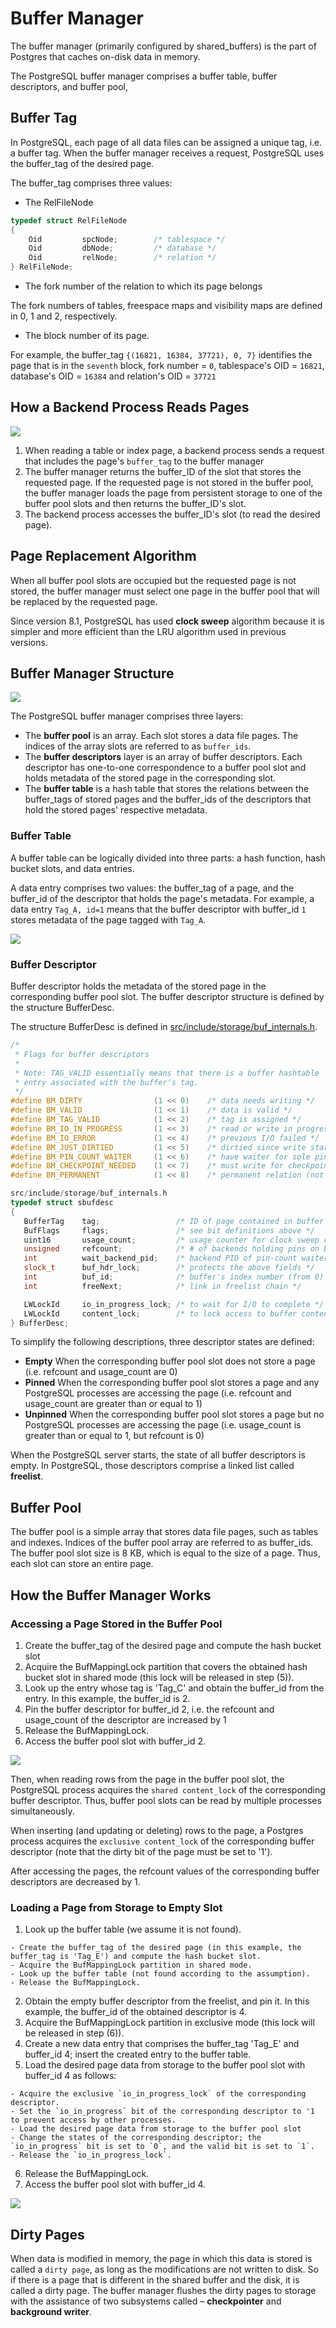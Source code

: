 # Buffer Manager

The buffer manager (primarily configured by shared_buffers) is the part of Postgres that caches on-disk data in memory.

The PostgreSQL buffer manager comprises a buffer table, buffer descriptors, and buffer pool,

## Buffer Tag

In PostgreSQL, each page of all data files can be assigned a unique tag, i.e. a buffer tag. When the buffer manager receives a request, PostgreSQL uses the buffer_tag of the desired page.

The buffer_tag comprises three values:

- The RelFileNode

```cpp
typedef struct RelFileNode
{
    Oid         spcNode;        /* tablespace */
    Oid         dbNode;         /* database */
    Oid         relNode;        /* relation */
} RelFileNode;
```

- The fork number of the relation to which its page belongs

The fork numbers of tables, freespace maps and visibility maps are defined in 0, 1 and 2, respectively.

- The block number of its page.

For example, the buffer_tag `{(16821, 16384, 37721), 0, 7}` identifies the page that is in the `seventh` block, fork number = `0`, tablespace's OID = `16821`, database's OID = `16384` and relation's OID = `37721`

## How a Backend Process Reads Pages

![](https://user-images.githubusercontent.com/17776979/198048769-8f02d7a6-b107-4eba-982c-9b1e4354a6a8.png)

1. When reading a table or index page, a backend process sends a request that includes the page's `buffer_tag` to the buffer manager
2. The buffer manager returns the buffer_ID of the slot that stores the requested page. If the requested page is not stored in the buffer pool, the buffer manager loads the page from persistent storage to one of the buffer pool slots and then returns the buffer_ID's slot.
3. The backend process accesses the buffer_ID's slot (to read the desired page).

## Page Replacement Algorithm

When all buffer pool slots are occupied but the requested page is not stored, the buffer manager must select one page in the buffer pool that will be replaced by the requested page.

Since version 8.1, PostgreSQL has used **clock sweep** algorithm because it is simpler and more efficient than the LRU algorithm used in previous versions.

## Buffer Manager Structure

![](https://user-images.githubusercontent.com/17776979/198048832-d293601b-2839-4663-bba7-8b2cd03ff9bd.png)

The PostgreSQL buffer manager comprises three layers:

- The **buffer pool** is an array. Each slot stores a data file pages. The indices of the array slots are referred to as `buffer_ids`.
- The **buffer descriptors** layer is an array of buffer descriptors. Each descriptor has one-to-one correspondence to a buffer pool slot and holds metadata of the stored page in the corresponding slot.
- The **buffer table** is a hash table that stores the relations between the buffer_tags of stored pages and the buffer_ids of the descriptors that hold the stored pages' respective metadata.

### Buffer Table

A buffer table can be logically divided into three parts: a hash function, hash bucket slots, and data entries.

A data entry comprises two values: the buffer_tag of a page, and the buffer_id of the descriptor that holds the page's metadata. For example, a data entry `Tag_A, id=1` means that the buffer descriptor with buffer_id `1` stores metadata of the page tagged with `Tag_A`.

![](https://user-images.githubusercontent.com/17776979/198048896-a90e7ca1-7f06-426e-ac93-0db67e8a42f4.png)

### Buffer Descriptor

Buffer descriptor holds the metadata of the stored page in the corresponding buffer pool slot. The buffer descriptor structure is defined by the structure BufferDesc.

The structure BufferDesc is defined in [src/include/storage/buf_internals.h](https://github.com/postgres/postgres/blob/master/src/include/storage/buf_internals.h).

```cpp
/*
 * Flags for buffer descriptors
 *
 * Note: TAG_VALID essentially means that there is a buffer hashtable
 * entry associated with the buffer's tag.
 */
#define BM_DIRTY                (1 << 0)    /* data needs writing */
#define BM_VALID                (1 << 1)    /* data is valid */
#define BM_TAG_VALID            (1 << 2)    /* tag is assigned */
#define BM_IO_IN_PROGRESS       (1 << 3)    /* read or write in progress */
#define BM_IO_ERROR             (1 << 4)    /* previous I/O failed */
#define BM_JUST_DIRTIED         (1 << 5)    /* dirtied since write started */
#define BM_PIN_COUNT_WAITER     (1 << 6)    /* have waiter for sole pin */
#define BM_CHECKPOINT_NEEDED    (1 << 7)    /* must write for checkpoint */
#define BM_PERMANENT            (1 << 8)    /* permanent relation (not unlogged) */

src/include/storage/buf_internals.h
typedef struct sbufdesc
{
   BufferTag    tag;                 /* ID of page contained in buffer */
   BufFlags     flags;               /* see bit definitions above */
   uint16       usage_count;         /* usage counter for clock sweep code */
   unsigned     refcount;            /* # of backends holding pins on buffer */
   int          wait_backend_pid;    /* backend PID of pin-count waiter */
   slock_t      buf_hdr_lock;        /* protects the above fields */
   int          buf_id;              /* buffer's index number (from 0) */
   int          freeNext;            /* link in freelist chain */

   LWLockId     io_in_progress_lock; /* to wait for I/O to complete */
   LWLockId     content_lock;        /* to lock access to buffer contents */
} BufferDesc;
```

To simplify the following descriptions, three descriptor states are defined:

- **Empty** When the corresponding buffer pool slot does not store a page (i.e. refcount and usage_count are 0)
- **Pinned** When the corresponding buffer pool slot stores a page and any PostgreSQL processes are accessing the page (i.e. refcount and usage_count are greater than or equal to 1)
- **Unpinned** When the corresponding buffer pool slot stores a page but no PostgreSQL processes are accessing the page (i.e. usage_count is greater than or equal to 1, but refcount is 0)

When the PostgreSQL server starts, the state of all buffer descriptors is empty. In PostgreSQL, those descriptors comprise a linked list called **freelist**.

## Buffer Pool

The buffer pool is a simple array that stores data file pages, such as tables and indexes. Indices of the buffer pool array are referred to as buffer_ids. The buffer pool slot size is 8 KB, which is equal to the size of a page. Thus, each slot can store an entire page.

## How the Buffer Manager Works

### Accessing a Page Stored in the Buffer Pool

1. Create the buffer_tag of the desired page and compute the hash bucket slot
2. Acquire the BufMappingLock partition that covers the obtained hash bucket slot in shared mode (this lock will be released in step (5)).
3. Look up the entry whose tag is 'Tag_C' and obtain the buffer_id from the entry. In this example, the buffer_id is 2.
4. Pin the buffer descriptor for buffer_id 2, i.e. the refcount and usage_count of the descriptor are increased by 1
5. Release the BufMappingLock.
6. Access the buffer pool slot with buffer_id 2.

![](https://user-images.githubusercontent.com/17776979/198057798-5e64cba3-b5f2-4ca0-8a27-35ecf475e065.png)

Then, when reading rows from the page in the buffer pool slot, the PostgreSQL process acquires the `shared content_lock` of the corresponding buffer descriptor. Thus, buffer pool slots can be read by multiple processes simultaneously.

When inserting (and updating or deleting) rows to the page, a Postgres process acquires the `exclusive content_lock` of the corresponding buffer descriptor (note that the dirty bit of the page must be set to '1').

After accessing the pages, the refcount values of the corresponding buffer descriptors are decreased by 1.

### Loading a Page from Storage to Empty Slot

1. Look up the buffer table (we assume it is not found).

```
- Create the buffer_tag of the desired page (in this example, the buffer_tag is 'Tag_E') and compute the hash bucket slot.
- Acquire the BufMappingLock partition in shared mode.
- Look up the buffer table (not found according to the assumption).
- Release the BufMappingLock.
```

2. Obtain the empty buffer descriptor from the freelist, and pin it. In this example, the buffer_id of the obtained descriptor is 4.
3. Acquire the BufMappingLock partition in exclusive mode (this lock will be released in step (6)).
4. Create a new data entry that comprises the buffer_tag 'Tag_E' and buffer_id 4; insert the created entry to the buffer table.
5. Load the desired page data from storage to the buffer pool slot with buffer_id 4 as follows:

```
- Acquire the exclusive `io_in_progress_lock` of the corresponding descriptor.
- Set the `io_in_progress` bit of the corresponding descriptor to '1 to prevent access by other processes.
- Load the desired page data from storage to the buffer pool slot
- Change the states of the corresponding descriptor; the `io_in_progress` bit is set to `0`, and the valid bit is set to `1`.
- Release the `io_in_progress_lock`.
```

6. Release the BufMappingLock.
7. Access the buffer pool slot with buffer_id 4.

![](https://user-images.githubusercontent.com/17776979/198059184-54397a09-0f49-46be-9edc-f5066008d688.png)

## Dirty Pages

When data is modified in memory, the page in which this data is stored is called a `dirty page`, as long as the modifications are not written to disk. So if there is a page that is different in the shared buffer and the disk, it is called a dirty page. The buffer manager flushes the dirty pages to storage with the assistance of two subsystems called – **checkpointer** and **background writer**.
